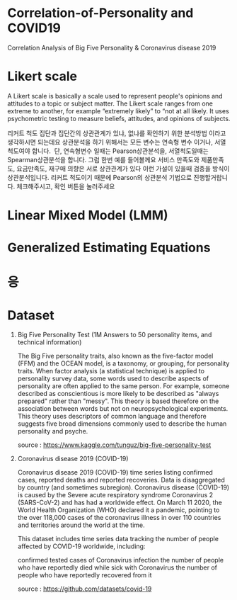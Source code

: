 # Correlation-of-Personality and COVID19
Correlation Analysis of Big Five Personality &amp; Coronavirus disease 2019

# Likert scale
A Likert scale is basically a scale used to represent people's opinions and attitudes to a topic or subject matter. The Likert scale ranges from one extreme to another, for example “extremely likely” to “not at all likely. It uses psychometric testing to measure beliefs, attitudes, and opinions of subjects.

리커트 척도
집단과 집단간의 상관관계가 있냐, 없냐를 확인하기 위한 분석방법 이라고 생각하시면 되는데요 
상관분석을 하기 위해서는 
모든 변수는 연속형 변수 이거나, 서열척도여야 합니다. 
​
단, 연속형변수 일때는 Pearson상관분석을, 서열척도일때는 Spearman상관분석을 합니다. 
그럼 한번 예를 들어볼께요 
서비스 만족도와 제품만족도, 요금만족도, 재구매 의향은 서로 상관관계가 있다 
이런 가설이 있을때 검증을 방식이 상관분석입니다. 
리커트 척도이기 때문에 Pearson의 상관분석 기법으로 진행할거랍니다. 
체크해주시고, 확인 버튼을 눌러주세요 

# Linear Mixed Model (LMM)
# Generalized Estimating Equations
# 응
# Dataset
1. Big Five Personality Test (1M Answers to 50 personality items, and technical information)

    The Big Five personality traits, also known as the five-factor model (FFM) and the OCEAN model, is a taxonomy, or grouping, for personality traits. When factor analysis (a statistical technique) is applied to personality survey data, some words used to describe aspects of personality are often applied to the same person. For example, someone described as conscientious is more likely to be described as "always prepared" rather than "messy". This theory is based therefore on the association between words but not on neuropsychological experiments. This theory uses descriptors of common language and therefore suggests five broad dimensions commonly used to describe the human personality and psyche.

    source : https://www.kaggle.com/tunguz/big-five-personality-test


2. Coronavirus disease 2019 (COVID-19)

    Coronavirus disease 2019 (COVID-19) time series listing confirmed cases, reported deaths and reported recoveries. Data is disaggregated by country (and sometimes subregion). Coronavirus disease (COVID-19) is caused by the Severe acute respiratory syndrome Coronavirus 2 (SARS-CoV-2) and has had a worldwide effect. On March 11 2020, the World Health Organization (WHO) declared it a pandemic, pointing to the over 118,000 cases of the coronavirus illness in over 110 countries and territories around the world at the time.

    This dataset includes time series data tracking the number of people affected by COVID-19 worldwide, including:

    confirmed tested cases of Coronavirus infection
    the number of people who have reportedly died while sick with Coronavirus
    the number of people who have reportedly recovered from it

    source : https://github.com/datasets/covid-19
